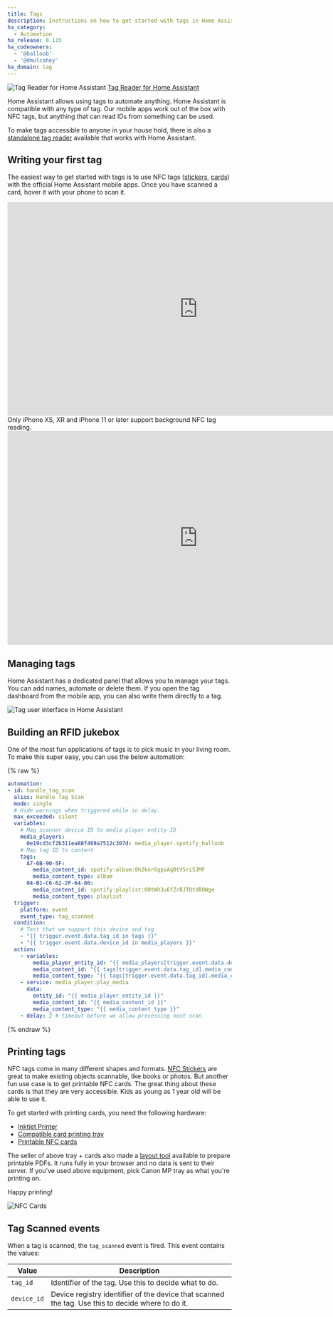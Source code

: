 ```yaml
---
title: Tags
description: Instructions on how to get started with tags in Home Assistant
ha_category:
  - Automation
ha_release: 0.115
ha_codeowners:
  - '@balloob'
  - '@dmulcahey'
ha_domain: tag
---
```


<p class='img'>
<img src="/images/blog/2020-09-15-home-assistant-tags/tag-reader.jpg" alt="Tag Reader for Home Assistant">
<a href="https://github.com/adonno/tagreader">Tag Reader for Home Assistant</a>
</p>

Home Assistant allows using tags to automate anything. Home Assistant is compatible with any type of tag. Our mobile apps work out of the box with NFC tags, but anything that can read IDs from something can be used.

To make tags accessible to anyone in your house hold, there is also a [standalone tag reader](https://github.com/adonno/tagreader) available that works with Home Assistant.

## Writing your first tag

The easiest way to get started with tags is to use NFC tags ([stickers](https://amzn.to/3bQU0nN), [cards](https://amzn.to/2RlqPzM)) with the official Home Assistant mobile apps. Once you have scanned a card, hover it with your phone to scan it.

<div class="videoWrapper">
  <iframe width="853" height="480" src="https://www.youtube-nocookie.com/embed/Xc120lClUgA" frameborder="0" allow="autoplay; encrypted-media" allowfullscreen></iframe>
</div>

<div class='note' data-title='for iPhone users'>
Only iPhone XS, XR and iPhone 11 or later support background NFC tag reading.
</div>

<div class="videoWrapper">
  <iframe width="853" height="480" src="https://www.youtube-nocookie.com/embed/xE7wm1bxRLs" frameborder="0" allow="autoplay; encrypted-media" allowfullscreen></iframe>
</div>

## Managing tags

Home Assistant has a dedicated panel that allows you to manage your tags. You can add names, automate or delete them. If you open the tag dashboard from the mobile app, you can also write them directly to a tag.

![Tag user interface in Home Assistant](/images/blog/2020-09-15-home-assistant-tags/tag-ui.gif)

## Building an RFID jukebox

One of the most fun applications of tags is to pick music in your living room. To make this super easy, you can use the below automation:

{% raw %}

```yaml
automation:
- id: handle_tag_scan
  alias: Handle Tag Scan
  mode: single
  # Hide warnings when triggered while in delay.
  max_exceeded: silent
  variables:
    # Map scanner device ID to media player entity ID
    media_players:
      0e19cd3cf2b311ea88f469a7512c307d: media_player.spotify_balloob
    # Map tag ID to content
    tags:
      A7-6B-90-5F:
        media_content_id: spotify:album:0h2knr6qpiAq0tV5ri5JMF
        media_content_type: album
      04-B1-C6-62-2F-64-80:
        media_content_id: spotify:playlist:0OtWh3u6fZrBJTQtVBQWge
        media_content_type: playlist
  trigger:
    platform: event
    event_type: tag_scanned
  condition:
    # Test that we support this device and tag
    - "{{ trigger.event.data.tag_id in tags }}"
    - "{{ trigger.event.data.device_id in media_players }}"
  action:
    - variables:
        media_player_entity_id: "{{ media_players[trigger.event.data.device_id] }}"
        media_content_id: "{{ tags[trigger.event.data.tag_id].media_content_id }}"
        media_content_type: "{{ tags[trigger.event.data.tag_id].media_content_type }}"
    - service: media_player.play_media
      data:
        entity_id: "{{ media_player_entity_id }}"
        media_content_id: "{{ media_content_id }}"
        media_content_type: "{{ media_content_type }}"
    - delay: 2 # timeout before we allow processing next scan
```

{% endraw %}

## Printing tags

NFC tags come in many different shapes and formats. [NFC Stickers](https://amzn.to/3bQU0nN) are great to make existing objects scannable, like books or photos. But another fun use case is to get printable NFC cards. The great thing about these cards is that they are very accessible. Kids as young as 1 year old will be able to use it.

To get started with printing cards, you need the following hardware:

- [Inktjet Printer](https://amzn.to/3khMrts)
- [Compatible card printing tray](https://amzn.to/3hq59x2)
- [Printable NFC cards](https://amzn.to/3iqHpKx)

The seller of above tray + cards also made a [layout tool](https://brainstormidsupply.com/id-card-printing-layout-tool.html/) available to prepare printable PDFs. It runs fully in your browser and no data is sent to their server. If you've used above equipment, pick Canon MP tray as what you're printing on.

Happy printing!

![NFC Cards](/images/blog/2020-09-15-home-assistant-tags/cards.jpg)

## Tag Scanned events

When a tag is scanned, the `tag_scanned` event is fired. This event contains the values:

| Value | Description |
| - | - |
| `tag_id` | Identifier of the tag. Use this to decide what to do.
| `device_id` | Device registry identifier of the device that scanned the tag. Use this to decide where to do it.
